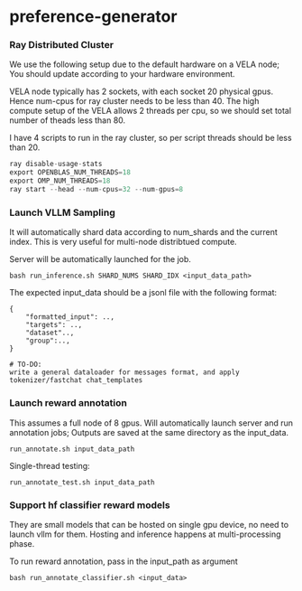 # preference-generator


### Ray Distributed Cluster

We use the following setup due to the default hardware on a VELA node; 
You should update according to your hardware environment. 

VELA node typically has 2 sockets, with each socket 20 physical gpus. Hence num-cpus for ray cluster needs to be less than 40.
The high compute setup of the VELA allows 2 threads per cpu, so we should set total number of theads less than 80.

I have 4 scripts to run in the ray cluster, so per script threads should be less than 20. 


```python
ray disable-usage-stats
export OPENBLAS_NUM_THREADS=18
export OMP_NUM_THREADS=18
ray start --head --num-cpus=32 --num-gpus=8
```

### Launch VLLM Sampling

It will automatically shard data according to num_shards and the current index. 
This is very useful for multi-node distribtued compute. 

Server will be automatically launched for the job. 
```
bash run_inference.sh SHARD_NUMS SHARD_IDX <input_data_path>
```
The expected input_data should be a jsonl file with the following format:
```
{
    "formatted_input": ..,
    "targets": ..,
    "dataset"..,
    "group":..,
}

# TO-DO:
write a general dataloader for messages format, and apply tokenizer/fastchat chat_templates
```



### Launch reward annotation
This assumes a full node of 8 gpus. Will automatically launch server and run annotation jobs; 
Outputs are saved at the same directory as the input_data. 
```
run_annotate.sh input_data_path
```

Single-thread testing:
```
run_annotate_test.sh input_data_path
```

### Support hf classifier reward models
They are small models that can be hosted on single gpu device, no need to launch vllm for them. 
Hosting and inference happens at multi-processing phase. 

To run reward annotation, pass in the input_path as argument
```
bash run_annotate_classifier.sh <input_data>
```
